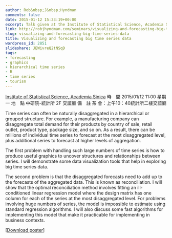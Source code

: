 ```yaml
---
author: Rob&nbsp;J&nbsp;Hyndman
comments: false
date: 2015-01-12 15:33:19+00:00
excerpt: Talk given at the Institute of Statistical Science, Academia Sinica, Taipei, Taiwan.
link: http://robjhyndman.com/seminars/visualizing-and-forecasting-big-time-series-data/
slug: visualizing-and-forecasting-big-time-series-data
title: Visualizing and forecasting big time series data
wordpress_id: 2851
slideshare: JEWivreQ2tNSqD
tags:
- forecasting
- graphics
- hierarchical time series
- R
- time series
- tourism
---
```


[Institute of Statistical Science, Academia Sinica](http://www.stat.sinica.edu.tw/statnewsite/seminar/show/1986/)
時　間 2015/01/12 11:00 星期一
地　點 中研院-統計所 2F 交誼廳
備　註 茶 會：上午10：40統計所二樓交誼廳

Time series can often be naturally disaggregated in a hierarchical or grouped structure. For example, a manufacturing company can disaggregate total demand for their products by country of sale, retail outlet, product type, package size, and so on. As a result, there can be millions of individual time series to forecast at the most disaggregated level, plus additional series to forecast at higher levels of aggregation.

The first problem with handling such large numbers of time series is how to produce useful graphics to uncover structures and relationships between series. I will demonstrate some data visualization tools that help in exploring big time series data.

The second problem is that the disaggregated forecasts need to add up to the forecasts of the aggregated data. This is known as reconciliation. I will show that the optimal reconciliation method involves fitting an ill-conditioned linear regression model where the design matrix has one column for each of the series at the most disaggregated level. For problems involving huge numbers of series, the model is impossible to estimate using standard regression algorithms. I will also discuss some fast algorithms for implementing this model that make it practicable for implementing in business contexts.

[[Download poster](http://www.stat.sinica.edu.tw/statnewsite/seminar/download/1986/)]


